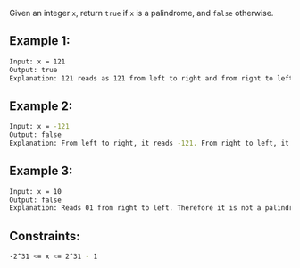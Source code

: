 Given an integer ```x```, return ```true``` if ```x``` is a palindrome, and ```false``` otherwise.

## Example 1:
```bash
Input: x = 121
Output: true
Explanation: 121 reads as 121 from left to right and from right to left.
```

## Example 2:
```bash
Input: x = -121
Output: false
Explanation: From left to right, it reads -121. From right to left, it becomes 121-. Therefore it is not a palindrome.
```

## Example 3:
```bash
Input: x = 10
Output: false
Explanation: Reads 01 from right to left. Therefore it is not a palindrome.
```

## Constraints:
```bash
-2^31 <= x <= 2^31 - 1
```